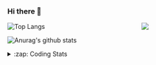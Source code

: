 ### Hi there 👋

<!--
**tao8687/tao8687** is a ✨ _special_ ✨ repository because its `README.md` (this file) appears on your GitHub profile.

Here are some ideas to get you started:

- 🔭 I’m currently working on ...
- 🌱 I’m currently learning ...
- 👯 I’m looking to collaborate on ...
- 🤔 I’m looking for help with ...
- 💬 Ask me about ...
- 📫 How to reach me: ...
- 😄 Pronouns: ...
- ⚡ Fun fact: ...
-->

<img align='right' src="https://media.giphy.com/media/M9gbBd9nbDrOTu1Mqx/giphy.gif" width="200">

  
![Top Langs](https://github-readme-stats.vercel.app/api/top-langs/?username=tao8687&layout=compact&title_color=23238E&text_color=A67D3D)

![Anurag's github stats](https://github-readme-stats.vercel.app/api?username=tao8687&show_icons=true&&text_color=A67D3D&title_color=23238E&show_icons=false&count_private=true&hide=stars)

<details>
  <summary>:zap: Coding Stats</summary>
  <b>
<!--START_SECTION:waka-->
![Code Time](http://img.shields.io/badge/Code%20Time-0%20secs-blue)

![Profile Views](http://img.shields.io/badge/Profile%20Views-3-blue)

**🐱 My GitHub Data** 

> 🏆 222 Contributions in the Year 2022
 > 
> 📦 1.4 MB Used in GitHub's Storage 
 > 
> 🚫 Not Opted to Hire
 > 
> 📜 57 Public Repositories 
 > 
> 🔑 26 Private Repositories  
 > 
**I'm an Early 🐤** 

```text
🌞 Morning    118 commits    ██████████████████░░░░░░░   71.52% 
🌆 Daytime    20 commits     ███░░░░░░░░░░░░░░░░░░░░░░   12.12% 
🌃 Evening    27 commits     ████░░░░░░░░░░░░░░░░░░░░░   16.36% 
🌙 Night      0 commits      ░░░░░░░░░░░░░░░░░░░░░░░░░   0.0%

```
📅 **I'm Most Productive on Monday** 

```text
Monday       42 commits     ██████░░░░░░░░░░░░░░░░░░░   25.45% 
Tuesday      25 commits     ███░░░░░░░░░░░░░░░░░░░░░░   15.15% 
Wednesday    24 commits     ███░░░░░░░░░░░░░░░░░░░░░░   14.55% 
Thursday     17 commits     ██░░░░░░░░░░░░░░░░░░░░░░░   10.3% 
Friday       25 commits     ███░░░░░░░░░░░░░░░░░░░░░░   15.15% 
Saturday     15 commits     ██░░░░░░░░░░░░░░░░░░░░░░░   9.09% 
Sunday       17 commits     ██░░░░░░░░░░░░░░░░░░░░░░░   10.3%

```


📊 **This Week I Spent My Time On** 

```text
⌚︎ Time Zone: Asia/Shanghai

💬 Programming Languages: 
C                        9 hrs 26 mins       ████████████████░░░░░░░░░   63.89% 
Makefile                 2 hrs 20 mins       ████░░░░░░░░░░░░░░░░░░░░░   15.88% 
S                        56 mins             █░░░░░░░░░░░░░░░░░░░░░░░░   6.39% 
Markdown                 55 mins             █░░░░░░░░░░░░░░░░░░░░░░░░   6.32% 
C++                      34 mins             █░░░░░░░░░░░░░░░░░░░░░░░░   3.89%

🔥 Editors: 
VS Code                  14 hrs 46 mins      █████████████████████████   100.0%

🐱‍💻 Projects: 
vc0768                   7 hrs 40 mins       █████████████░░░░░░░░░░░░   51.97% 
u-boot-2009.11           4 hrs 13 mins       ███████░░░░░░░░░░░░░░░░░░   28.61% 
VC0768_SDK_V3.0.0.18.3   1 hr 29 mins        ██░░░░░░░░░░░░░░░░░░░░░░░   10.14% 
external                 1 hr 5 mins         █░░░░░░░░░░░░░░░░░░░░░░░░   7.37% 
u-boot-2202.04-rc5       14 mins             ░░░░░░░░░░░░░░░░░░░░░░░░░   1.62%

💻 Operating System: 
Linux                    14 hrs 46 mins      █████████████████████████   100.0%

```

**I Mostly Code in Python** 

```text
Python                   9 repos             ███████░░░░░░░░░░░░░░░░░░   31.03% 
C++                      6 repos             █████░░░░░░░░░░░░░░░░░░░░   20.69% 
C                        6 repos             █████░░░░░░░░░░░░░░░░░░░░   20.69% 
Shell                    2 repos             █░░░░░░░░░░░░░░░░░░░░░░░░   6.9% 
JavaScript               2 repos             █░░░░░░░░░░░░░░░░░░░░░░░░   6.9%

```


**Timeline**

![Chart not found](https://raw.githubusercontent.com/tao8687/tao8687/master/charts/bar_graph.png) 


 Last Updated on 06/08/2022 02:01:53 UTC
<!--END_SECTION:waka-->
</details>
